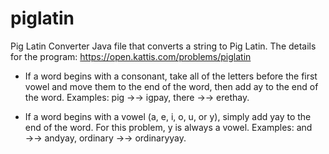 # piglatin
Pig Latin Converter
Java file that converts a string to Pig Latin. 
 The details for the program: https://open.kattis.com/problems/piglatin
 
- If a word begins with a consonant, take all of the letters before the first vowel and move them to the end of the word, 
then add ay to the end of the word. Examples: pig →→ igpay, there →→ erethay.

- If a word begins with a vowel (a, e, i, o, u, or y), simply add yay to the end of the word. For this problem, y is always a vowel. 
 Examples: and →→ andyay, ordinary →→ ordinaryyay.
